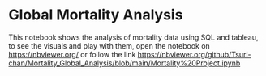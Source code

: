 # Global Mortality  Analysis

This notebook shows the analysis of mortality data using SQL and tableau, to see the visuals and play with them, open the  notebook on https://nbviewer.org/ or follow the link https://nbviewer.org/github/Tsuri-chan/Mortality_Global_Analysis/blob/main/Mortality%20Project.ipynb
